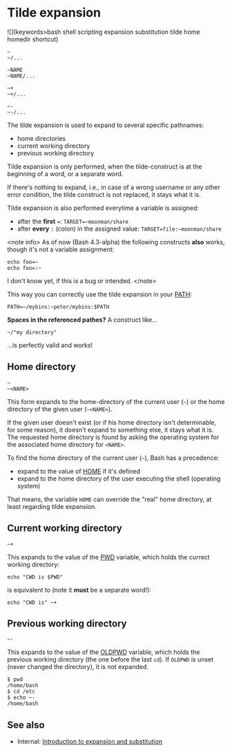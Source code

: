 # Tilde expansion

![](keywords>bash shell scripting expansion substitution tilde home homedir shortcut)

    ~
    ~/...

    ~NAME
    ~NAME/...

    ~+
    ~+/...

    ~-
    ~-/...

The tilde expansion is used to expand to several specific pathnames:

-   home directories
-   current working directory
-   previous working directory

Tilde expansion is only performed, when the tilde-construct is at the
beginning of a word, or a separate word.

If there's nothing to expand, i.e., in case of a wrong username or any
other error condition, the tilde construct is not replaced, it stays
what it is.

Tilde expansion is also performed everytime a variable is assigned:

-   after the **first** `=`: `TARGET=~moonman/share`
-   after **every** `:` (colon) in the assigned value:
    `TARGET=file:~moonman/share`

\<note info\> As of now (Bash 4.3-alpha) the following constructs
**also** works, though it's not a variable assignment:

    echo foo=~
    echo foo=:~

I don\'t know yet, if this is a bug or intended. \</note\>

This way you can correctly use the tilde expansion in your
[PATH](../../syntax/shellvars.md#PATH):

    PATH=~/mybins:~peter/mybins:$PATH

**Spaces in the referenced pathes?** A construct like\...

    ~/"my directory"

\...is perfectly valid and works!

## Home directory

    ~
    ~<NAME>

This form expands to the home-directory of the current user (`~`) or the
home directory of the given user (`~<NAME>`).

If the given user doesn\'t exist (or if his home directory isn\'t
determinable, for some reason), it doesn\'t expand to something else, it
stays what it is. The requested home directory is found by asking the
operating system for the associated home directory for `<NAME>`.

To find the home directory of the current user (`~`), Bash has a
precedence:

-   expand to the value of [HOME](../../syntax/shellvars.md#HOME) if it's
    defined
-   expand to the home directory of the user executing the shell
    (operating system)

That means, the variable `HOME` can override the \"real\" home
directory, at least regarding tilde expansion.

## Current working directory

    ~+

This expands to the value of the [PWD](../../syntax/shellvars.md#PWD) variable,
which holds the currect working directory:

    echo "CWD is $PWD"

is equivalent to (note it **must** be a separate word!):

    echo "CWD is" ~+

## Previous working directory

    ~-

This expands to the value of the [OLDPWD](../../syntax/shellvars.md#OLDPWD)
variable, which holds the previous working directory (the one before the
last `cd`). If `OLDPWD` is unset (never changed the directory), it is
not expanded.

    $ pwd
    /home/bash
    $ cd /etc
    $ echo ~-
    /home/bash

## See also

-   Internal: [Introduction to expansion and
    substitution](../../syntax/expansion/intro.md)
